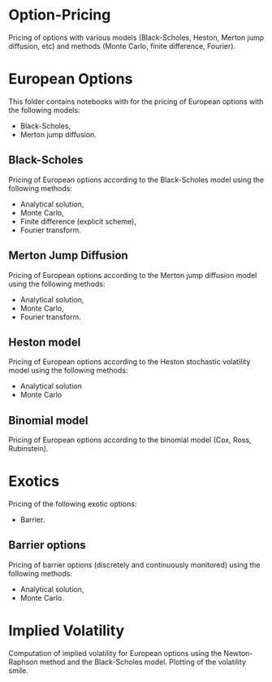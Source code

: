 # Option-Pricing

Pricing of options with various models (Black-Scholes, Heston, Merton jump diffusion, etc) and methods (Monte Carlo, finite difference, Fourier).

# European Options

This folder contains notebooks with for the pricing of European options with the following models:

- Black-Scholes,
- Merton jump diffusion.

## Black-Scholes

Pricing of European options according to the Black-Scholes model using the following methods:

- Analytical solution,
- Monte Carlo,
- Finite difference (explicit scheme),
- Fourier transform.

## Merton Jump Diffusion

Pricing of European options according to the Merton jump diffusion model using the following methods:

- Analytical solution,
- Monte Carlo,
- Fourier transform.

## Heston model

Pricing of European options according to the Heston stochastic volatility model using the following methods:

- Analytical solution
- Monte Carlo

## Binomial model

Pricing of European options according to the binomial model (Cox, Ross, Rubinstein).

# Exotics

Pricing of the following exotic options:

- Barrier.

## Barrier options

Pricing of barrier options (discretely and continuously monitored) using the following methods:

- Analytical solution,
- Monte Carlo.

# Implied Volatility

Computation of implied volatility for European options using the Newton-Raphson method and the Black-Scholes model. Plotting of the volatility smile.

